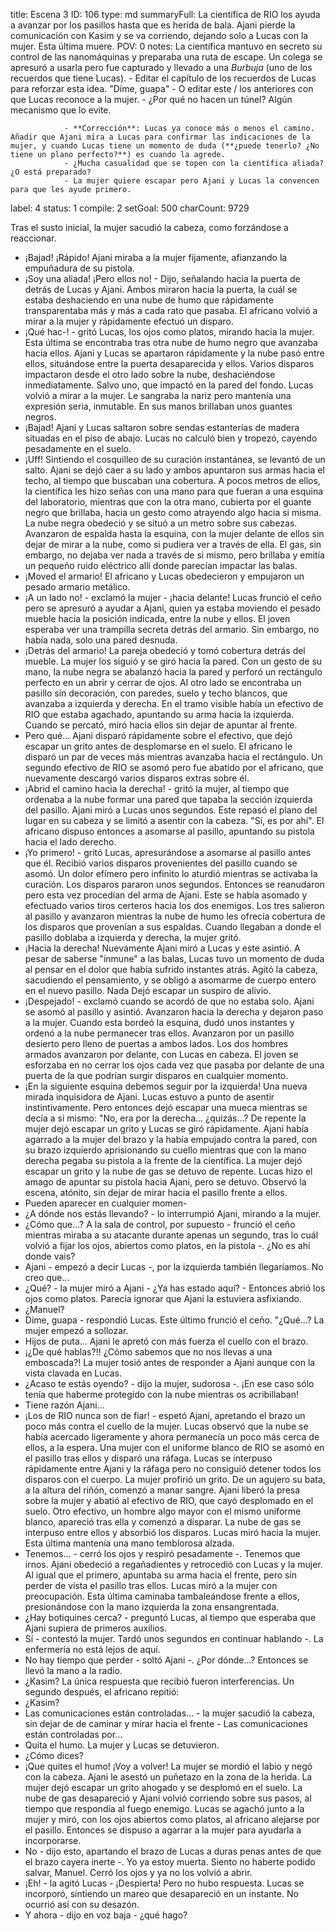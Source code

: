 title:          Escena 3
ID:             106
type:           md
summaryFull:    La científica de RIO los ayuda a avanzar por los pasillos hasta que es herida de bala. Ajani pierde la comunicación con Kasim y se va corriendo, dejando solo a Lucas con la mujer. Esta última muere.
POV:            0
notes:          La científica mantuvo en secreto su control de las nanomáquinas y preparaba una ruta de escape. Un colega se apresuró a usarla pero fue capturado y llevado a una *Burbuja* (uno de los recuerdos que tiene Lucas).
                - Editar el capítulo de los recuerdos de Lucas para reforzar esta idea. "Dime, guapa"
                - O editar este / los anteriores con que Lucas reconoce a la mujer.
                - ¿Por qué no hacen un túnel? Algún mecanismo que lo evite.
                
                
                
                - **Corrección**: Lucas ya conoce más o menos el camino. Añadir que Ajani mira a Lucas para confirmar las indicaciones de la mujer, y cuando Lucas tiene un momento de duda (**¿puede tenerlo? ¿No tiene un plano perfecto?**) es cuando la agrede.
                - ¿Mucha casualidad que se topen con la científica aliada? ¿O está preparado?
                - La mujer quiere escapar pero Ajani y Lucas la convencen para que les ayude primero.
label:          4
status:         1
compile:        2
setGoal:        500
charCount:      9729


Tras el susto inicial, la mujer sacudió la cabeza, como forzándose a reaccionar.
- ¡Bajad! ¡Rápido!
Ajani miraba a la mujer fijamente, afianzando la empuñadura de su pistola.
- ¡Soy una aliada! ¡Pero ellos no! - Dijo, señalando hacia la puerta de detrás de Lucas y Ajani.
Ambos miraron hacia la puerta, la cuál se estaba deshaciendo en una nube de humo que rápidamente transparentaba más y más a cada rato que pasaba.
El africano volvió a mirar a la mujer y rápidamente efectuó un disparo.
- ¡Qué hac-! - gritó Lucas, los ojos como platos, mirando hacia la mujer. Esta última se encontraba tras otra nube de humo negro que avanzaba hacia ellos.
Ajani y Lucas se apartaron rápidamente y la nube pasó entre ellos, situándose entre la puerta desaparecida y ellos.
Varios disparos impactaron desde el otro lado sobre la nube, deshaciéndose inmediatamente. Salvo uno, que impactó en la pared del fondo.
Lucas volvió a mirar a la mujer. Le sangraba la nariz pero mantenía una expresión seria, inmutable. En sus manos brillaban unos guantes negros.
- ¡Bajad!
Ajani y Lucas saltaron sobre sendas estanterías de madera situadas en el piso de abajo. Lucas no calculó bien y tropezó, cayendo pesadamente en el suelo.
- ¡Uff!
Sintiendo el cosquilleo de su curación instantánea, se levantó de un salto. Ajani se dejó caer a su lado y ambos apuntaron sus armas hacia el techo, al tiempo que buscaban una cobertura.
A pocos metros de ellos, la científica les hizo señas con una mano para que fueran a una esquina del laboratorio, mientras que con la otra mano, cubierta por el guante negro que brillaba, hacia un gesto como atrayendo algo hacia si misma.
La nube negra obedeció y se situó a un metro sobre sus cabezas.
Avanzaron de espalda hasta la esquina, con la mujer delante de ellos sin dejar de mirar a la nube, como si pudiera ver a través de ella. El gas, sin embargo, no dejaba ver nada a través de si mismo, pero brillaba y emitía un pequeño ruido eléctrico allí donde parecían impactar las balas.
- ¡Moved el armario!
El africano y Lucas obedecieron y empujaron un pesado armario metálico.
- ¡A un lado no! - exclamó la mujer - ¡hacia delante!
Lucas frunció el ceño pero se apresuró a ayudar a Ajani, quien ya estaba moviendo el pesado mueble hacia la posición indicada, entre la nube y ellos.
El joven esperaba ver una trampilla secreta detrás del armario. Sin embargo, no había nada, solo una pared desnuda.
- ¡Detrás del armario!
La pareja obedeció y tomó cobertura detrás del mueble. La mujer los siguió y se giró hacia la pared. Con un gesto de su mano, la nube negra se abalanzó hacia la pared y perforó un rectángulo perfecto en un abrir y cerrar de ojos.
Al otro lado se encontraba un pasillo sin decoración, con paredes, suelo y techo blancos, que avanzaba a izquierda y derecha. En el tramo visible había un efectivo de RIO que estaba agachado, apuntando su arma hacia la izquierda. Cuando se percató, miró hacia ellos sin dejar de apuntar al frente.
- Pero qué...
Ajani disparó rápidamente sobre el efectivo, que dejó escapar un grito antes de desplomarse en el suelo. El africano le disparó un par de veces más mientras avanzaba hacia el rectángulo.
Un segundo efectivo de RIO se asomó pero fue abatido por el africano, que nuevamente descargó varios disparos extras sobre él.
- ¡Abrid el camino hacia la derecha! - gritó la mujer, al tiempo que ordenaba a la nube formar una pared que tapaba la sección izquierda del pasillo.
Ajani miró a Lucas unos segundos. Este repasó el plano del lugar en su cabeza y se limitó a asentir con la cabeza. "Sí, es por ahí".
El africano dispuso entonces a asomarse al pasillo, apuntando su pistola hacia el lado derecho.
- ¡Yo primero! - gritó Lucas, apresurándose a asomarse al pasillo antes que él.
Recibió varios disparos provenientes del pasillo cuando se asomó. Un dolor efímero pero infinito lo aturdió mientras se activaba la curación.
Los disparos pararon unos segundos. Entonces se reanudaron pero esta vez procedían del arma de Ajani. Este se había asomado y efectuado varios tiros certeros hacia los dos enemigos. Los tres salieron al pasillo y avanzaron mientras la nube de humo les ofrecía cobertura de los disparos que provenían a sus espaldas.
Cuando llegaban a donde el pasillo doblaba a izquierda y derecha, la mujer gritó.
- ¡Hacia la derecha!
Nuevamente Ajani miró a Lucas y este asintió.
A pesar de saberse "inmune" a las balas, Lucas tuvo un momento de duda al pensar en el dolor que había sufrido instantes atrás. Agitó la cabeza, sacudiendo el pensamiento, y se obligó a asomarme de cuerpo entero en el nuevo pasillo.
Nada
Dejó escapar un suspiro de alivio.
- ¡Despejado! - exclamó cuando se acordó de que no estaba solo.
Ajani se asomó al pasillo y asintió. Avanzaron hacia la derecha y dejaron paso a la mujer. Cuando esta bordeó la esquina, dudó unos instantes y ordenó a la nube permanecer tras ellos.
Avanzaron por un pasillo desierto pero lleno de puertas a ambos lados. Los dos hombres armados avanzaron por delante, con Lucas en cabeza. El joven se esforzaba en no cerrar los ojos cada vez que pasaba por delante de una puerta de la que podrían surgir disparos en cualquier momento.
- ¡En la siguiente esquina debemos seguir por la izquierda!
Una nueva mirada inquisidora de Ajani. Lucas estuvo a punto de asentir instintivamente. Pero entonces dejó escapar una mueca mientras se decía a si mismo: "No, era por la derecha... ¿quizás...?
De repente la mujer dejó escapar un grito y Lucas se giró rápidamente.
Ajani había agarrado a la mujer del brazo y la había empujado contra la pared, con su brazo izquierdo aprisionando su cuello mientras que con la mano derecha pegaba su pistola a la frente de la científica.
La mujer dejó escapar un grito y la nube de gas se detuvo de repente. Lucas hizo el amago de apuntar su pistola hacia Ajani, pero se detuvo. Observó la escena, atónito, sin dejar de mirar hacia el pasillo frente a ellos.
- Pueden aparecer en cualquier momen-
- ¿A dónde nos estás llevando? - lo interrumpió Ajani, mirando a la mujer.
- ¿Cómo que...? A la sala de control, por supuesto - frunció el ceño mientras miraba a su atacante durante apenas un segundo, tras lo cuál volvió a fijar los ojos, abiertos como platos, en la pistola -. ¿No es ahí donde vais?
- Ajani - empezó a decir Lucas -, por la izquierda también llegaríamos. No creo que...
- ¿Qué? - la mujer miró a Ajani - ¿Ya has estado aquí? - Entonces abrió los ojos como platos. Parecía ignorar que Ajani la estuviera asfixiando.
- ¿Manuel?
- Dime, guapa - respondió Lucas.
Este último frunció el ceño. "¿Qué...?
La mujer empezó a sollozar.
- Hijos de puta...
Ajani le apretó con más fuerza el cuello con el brazo.
- ¡¿De qué hablas?!! ¿Cómo sabemos que no nos llevas a una emboscada?!
La mujer tosió antes de responder a Ajani aunque con la vista clavada en Lucas.
- ¿Acaso te estás oyendo? - dijo la mujer, sudorosa -. ¡En ese caso sólo tenía que haberme protegido con la nube mientras os acribillaban!
- Tiene razón Ajani...
- ¡Los de RIO nunca son de fiar! - espetó Ajani, apretando el brazo un poco más contra el cuello de la mujer.
Lucas observó que la nube se había acercado ligeramente y ahora permanecía un poco más cerca de ellos, a la espera.
Una mujer con el uniforme blanco de RIO se asomó en el pasillo tras ellos y disparó una ráfaga.
Lucas se interpuso rápidamente entre Ajani y la ráfaga pero no consiguió detener todos los disparos con el cuerpo.
La mujer profirió un grito. De un agujero su bata, a la altura del riñón, comenzó a manar sangre.
Ajani liberó la presa sobre la mujer y abatió al efectivo de RIO, que cayó desplomado en el suelo. Otro efectivo, un hombre algo mayor con el mismo uniforme blanco, apareció tras ella y comenzó a disparar. La nube de gas se interpuso entre ellos y absorbió los disparos.
Lucas miró hacia la mujer. Esta última mantenía una mano temblorosa alzada.
- Tenemos... - cerró los ojos y respiró pesadamente -. Tenemos que irnos.
Ajani obedeció a regañadientes y retrocedió con Lucas y la mujer. Al igual que el primero, apuntaba su arma hacia el frente, pero sin perder de vista el pasillo tras ellos.
Lucas miró a la mujer con preocupación. Esta última caminaba tambaleándose frente a ellos, presionándose con la mano izquierda la zona ensangrentada.
- ¿Hay botiquines cerca? - preguntó Lucas, al tiempo que esperaba que Ajani supiera de primeros auxilios.
- Sí - contestó la mujer. Tardó unos segundos en continuar hablando -. La enfermería no está lejos de aquí.
- No hay tiempo que perder - soltó Ajani -. ¿Por dónde...?
Entonces se llevó la mano a la radio.
- ¿Kasim?
La única respuesta que recibió fueron interferencias. Un segundo después, el africano repitió:
- ¿Kasim?
- Las comunicaciones están controladas... - la mujer sacudió la cabeza, sin dejar de de caminar y mirar hacia el frente - Las comunicaciones están controladas por...
- Quita el humo.
La mujer y Lucas se detuvieron.
- ¿Cómo dices?
- ¡Que quites el humo! ¡Voy a volver!
La mujer se mordió el labio y negó con la cabeza.
Ajani le asestó un puñetazo en la zona de la herida. La mujer dejó escapar un grito ahogado y se desplomó en el suelo. La nube de gas desapareció y Ajani volvió corriendo sobre sus pasos, al tiempo que respondía al fuego enemigo.
Lucas se agachó junto a la mujer y miró, con los ojos abiertos como platos, al africano alejarse por el pasillo. Entonces se dispuso a agarrar a la mujer para ayudarla a incorporarse.
- No - dijo esto, apartando el brazo de Lucas a duras penas antes de que el brazo cayera inerte -. Yo ya estoy muerta. Siento no haberte podido salvar, Manuel.
Cerró los ojos y ya no los volvió a abrir.
- ¡Eh! - la agitó Lucas - ¡Despierta!
Pero no hubo respuesta.
Lucas se incorporó, sintiendo un mareo que desapareció en un instante.
No ocurrió así con su desazón.
- Y ahora - dijo en voz baja - ¿qué hago?